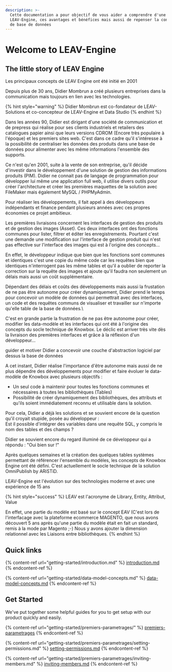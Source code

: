 ```yaml
---
description: >-
  Cette documentation a pour objectif de vous aider a comprendre d'une part
  LEAV-Engine, ces avantages et bénéfices mais aussi de repenser la conception
  de base de données
---
```


# Welcome to LEAV-Engine



## The little story of LEAV Engine

Les principaux concepts de LEAV Engine ont été initié en 2001

Depuis plus de 30 ans, Didier Mombrun a créé plusieurs entreprises dans la communication mais toujours en lien avec les technologies.

{% hint style="warning" %}
Didier Mombrun est co-fondateur de LEAV-Solutions et co-concepteur de LEAV-Engine et Data Studio
{% endhint %}

Dans les années 90, Didier est dirigant d'une société de communication et de prepress qui réalise pour ses clients industriels et retailers des catalogues papier ainsi que leurs versions CDROM (Encore très populaire à l'époque) et les premiers sites web. C'est dans ce cadre qu'il s'intéresse à la possibilité de centraliser les données des produits dans une base de données pour alimenter avec les même informations l'ensemble des supports.

Ce n'est qu'en 2001, suite à la vente de son entreprise, qu'il décide d'investir dans le développement d'une solution de gestion des informations produits (PIM). Didier ne connait pas de langage de programmation pour développer lui même une application full web, il utilise divers outils pour créer l'architecture et créer les premières maquettes de la solution avec FileMaker mais également MySQL / PHPMyAdmin.&#x20;

Pour réaliser les développements, il fait appel à des développeurs indépendants et finance pendant plusieurs années avec ces propres économies ce projet ambitieux.

Les premières livraisons concernent les interfaces de gestion des produits et de gestion des images (Asset). Ces deux interfaces ont des fonctions communes pour lister, filtrer et éditer les enregistrements. Pourtant c'est une demande une modification sur l'interface de gestion produit qui n'est pas effective sur l'interface des images qui est à l'origine des concepts...

En effet, le développeur indique que bien que les fonctions sont communes et identiques c'est une copie du même code car les requêtes bien que identiques n'interrogent pas les même tables et qu'il a oublier de reporter la correction sur la requête des images et ajoute qu'il faudra non seulement un délais mais aussi un coût supplémentaire.

Dépendant des délais et coûts des développements mais aussi la frustation de ne pas être autonome pour créer dynamiquement, Didier prend le temps pour concevoir un modèle de données qui permettrait avec des interfaces, un code et des requêtes communs de visualiser et travailler sur n'importe qu'elle table de la base de données.\


C'est en grande partie la frustration de ne pas être autonome pour créer, modifier les data-modèle et les interfaces qui ont été à l'origine des concepts du socle technique de Knowbox. Le déclic est arriver très vite dès la livraison des premières interfaces et grâce à la réflexion d'un développeur...

guider et motiver Didier a concevoir une couche d'abstraction logiciel par dessus la base de données&#x20;

A cet instant, Didier réalise l'importance d'être autonome mais aussi de ne plus dépendre des développements pour modifier et faire évoluer le data-modèle de Knowbox avec plusieurs objectifs :&#x20;

* Un seul code à maintenir pour toutes les fonctions communes et nécessaires à toutes les bibliothèques (Tables)
* Possibilité de créer dynamiquement des bibliothèques, des attributs et qu'ils soient immédiatement reconnu et utilisable dans la solution.

Pour cela, Didier a déjà les solutions et se souvient encore de la question qu'il croyait stupide, posée au développeur : \
Est il possible d'intégrer des variables dans une requête SQL, y compris le nom des tables et des champs ?

Didier se souvient encore du regard illuminé de ce développeur qui a répondu : "Oui bien sur !"

Après quelques semaines et la création des quelques tables systèmes permettant de référencer l'ensemble du modèles, les concepts de Knowbox Engine ont été défini. C'est actuellement le socle technique de la solution OmniPublish by ARiSTiD.

LEAV-Engine est l'évolution sur des technologies moderne et avec une expérience de 15 ans

{% hint style="success" %}
LEAV est l'acronyme de Library, Entity, Attribut, Value

En effet, une partie du modèle est basé sur le concept EAV (C'est lors de l'interfacage avec la plateforme ecommerce MAGENTO, que nous avons découvert 5 ans après qu'une partie du modèle était en fait un standard, remis à la mode par Magento ;-) Nous y avons ajouter la dimension relationnel avec les Liaisons entre bibliothèques.
{% endhint %}



## Quick links

{% content-ref url="getting-started/introduction.md" %}
[introduction.md](getting-started/introduction.md)
{% endcontent-ref %}

{% content-ref url="getting-started/data-model-concepts.md" %}
[data-model-concepts.md](getting-started/data-model-concepts.md)
{% endcontent-ref %}

## Get Started

We've put together some helpful guides for you to get setup with our product quickly and easily.

{% content-ref url="getting-started/premiers-parametrages/" %}
[premiers-parametrages](getting-started/premiers-parametrages/)
{% endcontent-ref %}

{% content-ref url="getting-started/premiers-parametrages/setting-permissions.md" %}
[setting-permissions.md](getting-started/premiers-parametrages/setting-permissions.md)
{% endcontent-ref %}

{% content-ref url="getting-started/premiers-parametrages/inviting-members.md" %}
[inviting-members.md](getting-started/premiers-parametrages/inviting-members.md)
{% endcontent-ref %}
